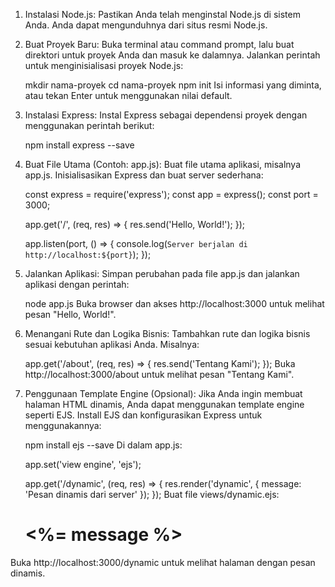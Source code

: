 1. Instalasi Node.js:
Pastikan Anda telah menginstal Node.js di sistem Anda. Anda dapat mengunduhnya dari situs resmi Node.js.

2. Buat Proyek Baru:
Buka terminal atau command prompt, lalu buat direktori untuk proyek Anda dan masuk ke dalamnya. Jalankan perintah untuk menginisialisasi proyek Node.js:

      mkdir nama-proyek
      cd nama-proyek
      npm init
Isi informasi yang diminta, atau tekan Enter untuk menggunakan nilai default.

3. Instalasi Express:
Instal Express sebagai dependensi proyek dengan menggunakan perintah berikut:

      npm install express --save

4. Buat File Utama (Contoh: app.js):
Buat file utama aplikasi, misalnya app.js. Inisialisasikan Express dan buat server sederhana:

      const express = require('express');
      const app = express();
      const port = 3000;
      
      app.get('/', (req, res) => {
        res.send('Hello, World!');
      });
      
      app.listen(port, () => {
        console.log(`Server berjalan di http://localhost:${port}`);
      });

5. Jalankan Aplikasi:
Simpan perubahan pada file app.js dan jalankan aplikasi dengan perintah:


      node app.js
Buka browser dan akses http://localhost:3000 untuk melihat pesan "Hello, World!".

6. Menangani Rute dan Logika Bisnis:
Tambahkan rute dan logika bisnis sesuai kebutuhan aplikasi Anda. Misalnya:

      app.get('/about', (req, res) => {
        res.send('Tentang Kami');
      });
Buka http://localhost:3000/about untuk melihat pesan "Tentang Kami".

7. Penggunaan Template Engine (Opsional):
Jika Anda ingin membuat halaman HTML dinamis, Anda dapat menggunakan template engine seperti EJS. Install EJS dan konfigurasikan Express untuk menggunakannya:

      npm install ejs --save
Di dalam app.js:

      app.set('view engine', 'ejs');
      
      app.get('/dynamic', (req, res) => {
        res.render('dynamic', { message: 'Pesan dinamis dari server' });
      });
Buat file views/dynamic.ejs:

      <!-- views/dynamic.ejs -->
      <html>
        <body>
          <h1><%= message %></h1>
        </body>
      </html>
Buka http://localhost:3000/dynamic untuk melihat halaman dengan pesan dinamis.
